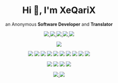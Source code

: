 <h1 align='center'>
  Hi 👋, I'm XeQariX
</h1>

<p align="center">
  an Anonymous <b>Software Developer</b> and <b>Translator</b>
</p>

<p align="center">
  <a href="mailto:xeqarix@pm.me">
    <img src="https://img.shields.io/badge/ProtonMail-8B89CC?style=for-the-badge&logo=ProtonMail&logoColor=white" />
  </a>
  <a href="https://github.com/XeQariX">
    <img src="https://img.shields.io/badge/GitHub-181717?style=for-the-badge&logo=GitHub&logoColor=white" />
  </a>
  <a href="https://gitlab.com/XeQariX">
    <img src="https://img.shields.io/badge/GitLab-FCA121?style=for-the-badge&logo=GitLab&logoColor=white" />
  </a>
  <a href="https://www.reddit.com/user/XeQariX/">
    <img src="https://img.shields.io/badge/Reddit-FF4500?style=for-the-badge&logo=Reddit&logoColor=white" />
  </a>
  <a href="https://stackoverflow.com/users/14683627/xeqarix">
    <img src="https://img.shields.io/badge/Stack_Overflow-FE7A16?style=for-the-badge&logo=Stack-Overflow" />
  </a>
</p>

<p align="center">
  <img src="https://github-readme-stats.vercel.app/api?username=XeQariX&show_icons=true&theme=gruvbox&include_all_commits=true&custom_title=My%20GitHub%20Stats" />
</p>

<p align='center'>
  <img src="https://img.shields.io/badge/C-A8B9CC?style=for-the-badge&logo=C&logoColor=white" />
  <img src="https://img.shields.io/badge/C++-00599C?style=for-the-badge&logo=C%2B%2B&logoColor=white" />
  <img src="https://img.shields.io/badge/C%23-239120?style=for-the-badge&logo=C-Sharp&logoColor=white" />
  <img src="https://img.shields.io/badge/Java-007396?style=for-the-badge&logo=Java&logoColor=white" />
  <img src="https://img.shields.io/badge/Lua-2C2D72?style=for-the-badge&logo=Lua&logoColor=white" />
  <img src="https://img.shields.io/badge/Perl-39457E?style=for-the-badge&logo=Perl&logoColor=white" />
  <img src="https://img.shields.io/badge/Python-3776AB?style=for-the-badge&logo=Python&logoColor=white" />
  <img src="https://img.shields.io/badge/Ruby-CC342D?style=for-the-badge&logo=Ruby&logoColor=white" />
  <img src="https://img.shields.io/badge/Scala-DC322F?style=for-the-badge&logo=Scala&logoColor=white" />
  <img src="https://img.shields.io/badge/Shell_Script-4EAA25?style=for-the-badge&logo=GNU-Bash&logoColor=white" />
</p>

<p align='center'>
  <img src="https://img.shields.io/badge/CSS3-1572B6?style=for-the-badge&logo=CSS3&logoColor=white" />
  <img src="https://img.shields.io/badge/HTML5-E34F26?style=for-the-badge&logo=HTML5&logoColor=white" />
  <img src="https://img.shields.io/badge/JavaScript-F7DF1E?style=for-the-badge&logo=JavaScript&logoColor=white" />
  <img src="https://img.shields.io/badge/PHP-777BB4?style=for-the-badge&logo=PHP&logoColor=white" />
</p>

<p align='center'>
  <a href="https://tails.boum.org/">
    <img src="https://img.shields.io/badge/Tails-56347C?style=for-the-badge&logo=Tails&logoColor=white" />
  </a>
  <a href="https://www.torproject.org/">
    <img src="https://img.shields.io/badge/Tor-7E4798?style=for-the-badge&logo=Tor&logoColor=white" />
  </a>
</p>
